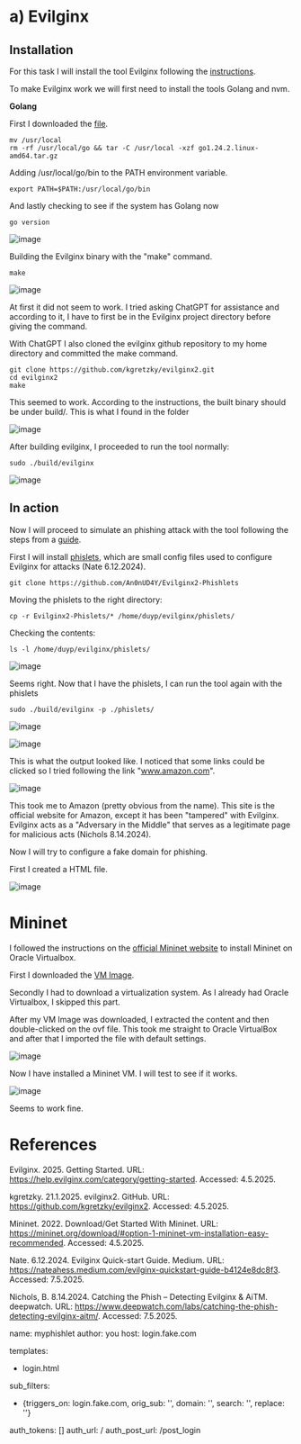 # a) Evilginx
## Installation

For this task I will install the tool Evilginx following the [instructions](https://help.evilginx.com/pro/installation/local).

To make Evilginx work we will first need to install the tools Golang and nvm.

**Golang**

First I downloaded the [file](https://go.dev/dl/).

    mv /usr/local
    rm -rf /usr/local/go && tar -C /usr/local -xzf go1.24.2.linux-amd64.tar.gz

Adding /usr/local/go/bin to the PATH environment variable.

    export PATH=$PATH:/usr/local/go/bin

And lastly checking to see if the system has Golang now

    go version

![image](https://github.com/user-attachments/assets/976d7ee4-557d-4192-8186-36bf70eb05ee)

Building the Evilginx binary with the "make" command.

    make

![image](https://github.com/user-attachments/assets/13b190da-8f93-4f93-ac8c-97a59da54368)

At first it did not seem to work. I tried asking ChatGPT for assistance and according to it, I have to first be in the Evilginx project directory before giving the command.

With ChatGPT I also cloned the evilginx github repository to my home directory and committed the make command.

    git clone https://github.com/kgretzky/evilginx2.git
    cd evilginx2
    make

This seemed to work. According to the instructions, the built binary should be under build/.
This is what I found in the folder

![image](https://github.com/user-attachments/assets/ae381da8-393e-4048-8f5b-a168c490d8f5)

After building evilginx, I proceeded to run the tool normally:

    sudo ./build/evilginx

![image](https://github.com/user-attachments/assets/7b55d774-af6a-4b8d-9312-42311749f325)


## In action

Now I will proceed to simulate an phishing attack with the tool following the steps from a [guide](https://nateahess.medium.com/evilginx-quickstart-guide-b4124e8dc8f3).

First I will install [phislets](https://github.com/An0nUD4Y/Evilginx2-Phishlets), which are small config files used to configure Evilginx for attacks (Nate 6.12.2024).

    git clone https://github.com/An0nUD4Y/Evilginx2-Phishlets

Moving the phislets to the right directory:

    cp -r Evilginx2-Phislets/* /home/duyp/evilginx/phislets/

Checking the contents:

    ls -l /home/duyp/evilginx/phislets/

![image](https://github.com/user-attachments/assets/e736595a-2175-4a5a-8617-5503a529251c)

Seems right.
Now that I have the phislets, I can run the tool again with the phislets

    sudo ./build/evilginx -p ./phislets/

![image](https://github.com/user-attachments/assets/f6c44f3e-4a72-4cb4-b1f7-1b5ffcb97fa6)

![image](https://github.com/user-attachments/assets/5dc56743-5024-4d39-a7cf-bd64cd07366c)

This is what the output looked like.
I noticed that some links could be clicked so I tried following the link "www.amazon.com".

![image](https://github.com/user-attachments/assets/f4685ac4-ef40-49e8-95f3-f869ea7a024a)

This took me to Amazon (pretty obvious from the name).
This site is the official website for Amazon, except it has been "tampered" with Evilginx. Evilginx acts as a "Adversary in the Middle" that serves as a legitimate page for malicious acts (Nichols 8.14.2024).

Now I will try to configure a fake domain for phishing.

First I created a HTML file.

![image](https://github.com/user-attachments/assets/0a1840da-81f5-42af-b661-0f142cba567f)



# Mininet

I followed the instructions on the [official Mininet website](https://mininet.org/download/#option-1-mininet-vm-installation-easy-recommended) to install Mininet on Oracle Virtualbox.

First I downloaded the [VM Image](https://github.com/mininet/mininet/releases/download/2.3.0/mininet-2.3.0-210211-ubuntu-20.04.1-legacy-server-amd64-ovf.zip).

Secondly I had to download a virtualization system. As I already had Oracle Virtualbox, I skipped this part.

After my VM Image was downloaded, I extracted the content and then double-clicked on the ovf file. This took me straight to Oracle VirtualBox and after that I imported the file with default settings.

![image](https://github.com/user-attachments/assets/716e28fb-aac3-4e55-87ea-c64a9d37b6a5)

Now I have installed a Mininet VM. I will test to see if it works.

![image](https://github.com/user-attachments/assets/d39ff571-981b-4730-a278-584718591009)

Seems to work fine.


# References

Evilginx. 2025. Getting Started. URL: https://help.evilginx.com/category/getting-started. Accessed: 4.5.2025.

kgretzky. 21.1.2025. evilginx2. GitHub. URL: https://github.com/kgretzky/evilginx2. Accessed: 4.5.2025.

Mininet. 2022. Download/Get Started With Mininet. URL: https://mininet.org/download/#option-1-mininet-vm-installation-easy-recommended. Accessed: 4.5.2025.

Nate. 6.12.2024. Evilginx Quick-start Guide. Medium. URL: https://nateahess.medium.com/evilginx-quickstart-guide-b4124e8dc8f3. Accessed: 7.5.2025.

Nichols, B. 8.14.2024. Catching the Phish – Detecting Evilginx & AiTM. deepwatch. URL: https://www.deepwatch.com/labs/catching-the-phish-detecting-evilginx-aitm/. Accessed: 7.5.2025.


name: myphishlet
author: you
host: login.fake.com

templates:
  - login.html

sub_filters:
  - {triggers_on: login.fake.com, orig_sub: '', domain: '', search: '', replace: ''}

auth_tokens: []
auth_url: /
auth_post_url: /post_login

